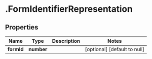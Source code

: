# .FormIdentifierRepresentation

## Properties
Name | Type | Description | Notes
------------ | ------------- | ------------- | -------------
**formId** | **number** |  | [optional] [default to null]


